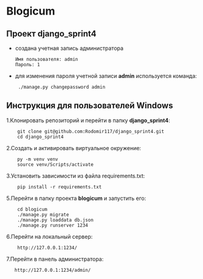 # Blogicum

## Проект django_sprint4

* создана учетная запись администратора

      Имя пользователя: admin
      Пароль: 1 
 * для изменения пароля учетной записи **admin** используется команда:
        
        ./manage.py changepassword admin 

## Инструкция для пользователей Windows

 1.Клонировать репозиторий и перейти в папку **django_sprint4**:

        git clone git@github.com:Rodomir117/django_sprint4.git
        cd django_sprint4

2.Cоздать и активировать виртуальное окружение:

        py -m venv venv
        source venv/Scripts/activate

3.Установить зависимости из файла requirements.txt:

        pip install -r requirements.txt

5.Перейти в папку проекта **blogicum** и запустить его:

        cd blogicum
        ./manage.py migrate
        ./manage.py loaddata db.json 
        ./manage.py runserver 1234

6.Перейти на локальный сервер:

        http://127.0.0.1:1234/

7.Перейти в панель администратора:

       http://127.0.0.1:1234/admin/ 